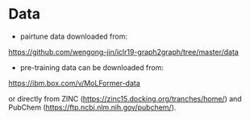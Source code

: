 # Data

- pairtune data downloaded from:

https://github.com/wengong-jin/iclr19-graph2graph/tree/master/data

- pre-training data can be downloaded from:

https://ibm.box.com/v/MoLFormer-data

or directly from ZINC (https://zinc15.docking.org/tranches/home/) and PubChem (https://ftp.ncbi.nlm.nih.gov/pubchem/).